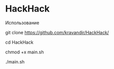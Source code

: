 # HackHack
Использование 

git clone https://github.com/kravandir/HackHack/

cd HackHack 

chmod +x main.sh

./main.sh

